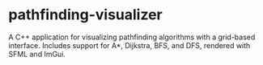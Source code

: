 # pathfinding-visualizer
A C++ application for visualizing pathfinding algorithms with a grid-based interface. Includes support for A*, Dijkstra, BFS, and DFS, rendered with SFML and ImGui.
